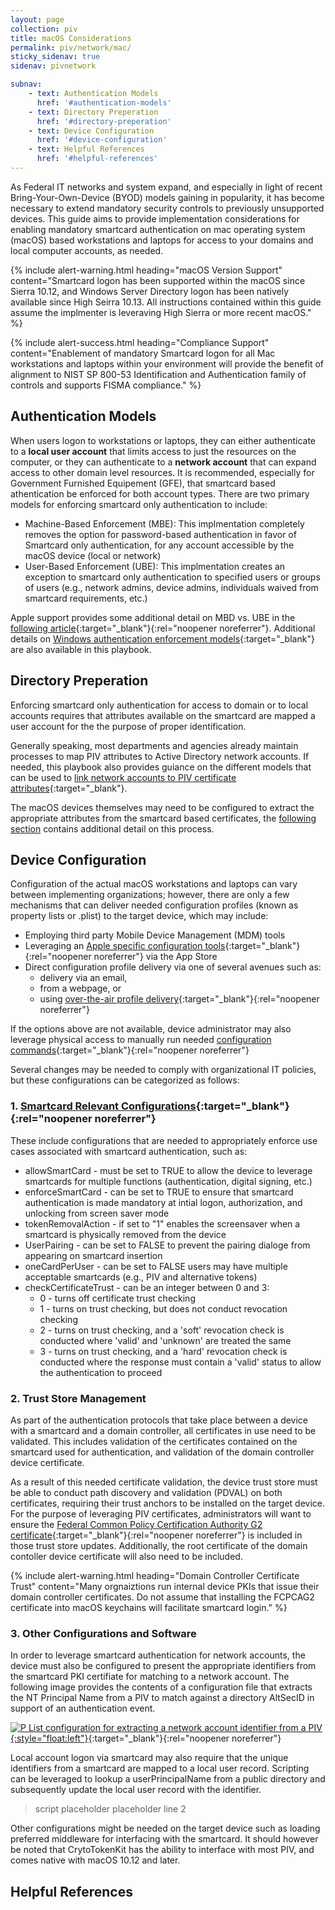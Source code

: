 ```yaml
---
layout: page
collection: piv
title: macOS Considerations
permalink: piv/network/mac/
sticky_sidenav: true
sidenav: pivnetwork

subnav:
    - text: Authentication Models
      href: '#authentication-models'
    - text: Directory Preperation
      href: '#directory-preperation'
    - text: Device Configuration
      href: '#device-configuration'
    - text: Helpful References
      href: '#helpful-references'
---
```



As Federal IT networks and system expand, and especially in light of recent Bring-Your-Own-Device (BYOD) models gaining in popularity, it has become necessary to extend mandatory security controls to previously unsupported devices.  This guide aims to provide implementation considerations for enabling mandatory smartcard authentication on mac operating system (macOS) based workstations and laptops for access to your domains and local computer accounts, as needed.

{% include alert-warning.html heading="macOS Version Support" content="Smartcard logon has been supported within the macOS since Sierra 10.12, and Windows Server Directory logon has been natively available since High Seirra 10.13. All instructions contained within this guide assume the implmenter is leveraving High Sierra or more recent macOS." %}

{% include alert-success.html heading="Compliance Support" content="Enablement of mandatory Smartcard logon for all Mac workstations and laptops within your environment will provide the benefit of alignment to NIST SP 800-53 Identification and Authentication family of controls and supports FISMA compliance." %} 

## Authentication Models
When users logon to workstations or laptops, they can either authenticate to a **local user account** that limits access to just the resources on the computer, or they can authenticate to a **network account** that can expand access to other domain level resources.  It is recommended, especially for Government Furnished Equipement (GFE), that smartcard based athentication be enforced for both account types.  There are two primary models for enforcing smartcard only authentication to include:

- Machine-Based Enforcement (MBE): This implmentation completely removes the option for password-based authentication in favor of Smartcard only authentication, for any account accessible by the macOS device (local or network)
- User-Based Enforcement (UBE): This implmentation creates an exception to smartcard only authentication to specified users or groups of users (e.g., network admins, device admins, individuals waived from smartcard requirements, etc.)

Apple support provides some additional detail on MBD vs. UBE in the [following article](https://support.apple.com/guide/deployment-reference-macos/configuring-macos-smart-cardonly-apdd3d1cd57d/web){:target="_blank"}{:rel="noopener noreferrer"}.
Additional details on [Windows authentication enforcement models](../../group){:target="_blank"} are also available in this playbook.

## Directory Preperation
Enforcing smartcard only authentication for access to domain or to local accounts requires that attributes available on the smartcard are mapped a user account for the the purpose of proper identification.  

Generally speaking, most departments and agencies already maintain processes to map PIV attributes to Active Directory network accounts.  If needed, this playbook also provides guiance on the different models that can be used to [link network accounts to PIV certificate attributes](../../account){:target="_blank"}.

The macOS devices themselves may need to be configured to extract the appropriate attributes from the smartcard based certificates, the [following section](#3.-other-configurations-and-software) contains additional detail on this process.

## Device Configuration
Configuration of the actual macOS workstations and laptops can vary between implementing organizations; however, there are only a few mechanisms that can deliver needed configuration profiles (known as property lists or .plist) to the target device, which may include:

- Employing third party Mobile Device Management (MDM) tools
- Leveraging an [Apple specific configuration tools](https://apps.apple.com/us/app/apple-configurator-2/id1037126344?mt=12){:target="_blank"}{:rel="noopener noreferrer"} via the App Store
- Direct configuration profile delivery via one of several avenues such as:
    - delivery via an email,
    - from a webpage, or
    - using [over-the-air profile delivery](https://developer.apple.com/library/archive/documentation/NetworkingInternet/Conceptual/iPhoneOTAConfiguration/Introduction/Introduction.html#//apple_ref/doc/uid/TP40009505){:target="_blank"}{:rel="noopener noreferrer"}

If the options above are not available, device administrator may also leverage physical access to manually run needed [configuration commands](https://support.apple.com/guide/deployment-reference-macos/advanced-smart-card-options-apd2969ad2d7/web){:target="_blank"}{:rel="noopener noreferrer"}

Several changes may be needed to comply with organizational IT policies, but these configurations can be categorized as follows:

### 1. [Smartcard Relevant Configurations](https://developer.apple.com/documentation/devicemanagement/smartcard){:target="_blank"}{:rel="noopener noreferrer"}
These include configurations that are needed to appropriately enforce use cases associated with smartcard authentication, such as:
- allowSmartCard - must be set to TRUE to allow the device to leverage smartcards for multiple functions (authentication, digital signing, etc.) 
- enforceSmartCard - can be set to TRUE to ensure that smartcard authentication is made mandatory at intial logon, authorization, and unlocking from screen saver mode
- tokenRemovalAction - if set to "1" enables the screensaver when a smartcard is physically removed from the device
- UserPairing - can be set to FALSE to prevent the pairing dialoge from appearing on smartcard insertion
- oneCardPerUser - can be set to FALSE users may have multiple acceptable smartcards (e.g., PIV and alternative tokens)
- checkCertificateTrust - can be an integer between 0 and 3:
    - 0 - turns off certificate trust checking
    - 1 - turns on trust checking, but does not conduct revocation checking
    - 2 - turns on trust checking, and a 'soft' revocation check is conducted where 'valid' and 'unknown' are treated the same
    - 3 - turns on trust checking, and a 'hard' revocation check is conducted where the response must contain a 'valid' status to allow the authentication to proceed


### 2. Trust Store Management
As part of the authentication protocols that take place between a device with a smartcard and a domain controller, all certificates in use need to be validated.  This includes validation of the certificates contained on the smartcard used for authentication, and validation of the domain controller device certificate.  

As a result of this needed certificate validation, the device trust store must be able to conduct path discovery and validation (PDVAL) on both certificates, requiring their trust anchors to be installed on the target device.  For the purpose of leveraging PIV certificates, administrators will want to ensure the [Federal Common Policy Certification Authority G2 certificate](http://repo.fpki.gov/fcpca/fcpcag2.crt){:target="_blank"}{:rel="noopener noreferrer"} is included in those trust store updates.  Additionally, the root certificate of the domain contoller device certificate will also need to be included.

{% include alert-warning.html heading="Domain Controller Certificate Trust" content="Many orgnaiztions run internal device PKIs that issue their domain controller certificates.  Do not assume that installing the FCPCAG2 certificate into macOS keychains will facilitate smartcard login." %}

### 3. Other Configurations and Software
In order to leverage smartcard authentication for network accounts, the device must also be configured to present the appropriate identifiers from the smartcard PKI certifiate for matching to a network account.  The following image provides the contents of a configuration file that extracts the NT Principal Name from a PIV to match against a directory AltSecID in support of an authentication event.

[![P List configuration for extracting a network account identifier from a PIV]({{site.baseurl}}/assets/piv/attribute_mapping_plist.png){:style="float:left"}]({{site.baseurl}}/assets/piv/attribute_mapping_plist.png){:target="_blank"}{:rel="noopener noreferrer"}

Local account logon via smartcard may also require that the unique identifiers from a smartcard are mapped to a local user record.  Scripting can be leveraged to lookup a userPrincipalName from a public directory and subsequently update the local user record with the identifier.

> script placeholder
> placeholder line 2

Other configurations might be needed on the target device such as loading preferred middleware for interfacing with the smartcard.  It should however be noted that CrytoTokenKit has the ability to interface with most PIV, and comes native with macOS 10.12 and later.

## Helpful References
